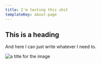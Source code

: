 ```yaml
---
title: I'm testing this shit
templateKey: about-page
---
```

## This is a heading

And here I can just write whatever I need to.

![](https://imagesvc.timeincapp.com/v3/mm/image?url=https%3A%2F%2Ffortunedotcom.files.wordpress.com%2F2019%2F01%2Fboo.jpg&w=1600&q=70 "a title for the image")

